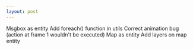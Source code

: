 ```yaml
---
layout: post
---
```


Msgbox as entity
Add foreach() function in utils
Correct animation bug (action at frame 1 wouldn't be executed)
Map as entity
Add layers on map entity